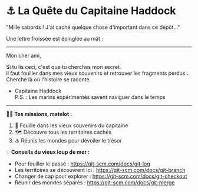 # ⚓ La Quête du Capitaine Haddock

"Mille sabords ! J'ai caché quelque chose d'important dans ce dépôt..."

Une lettre froissée est épinglée au mât :

---
Mon cher ami,

Si tu lis ceci, c'est que tu cherches mon secret.  
Il faut fouiller dans mes vieux souvenirs et retrouver les fragments perdus...  
Cherche là où l'histoire se raconte.

- Capitaine Haddock  
P.S. : Les marins expérimentés savent naviguer dans le temps
---

🏴‍☠️ **Tes missions, matelot :**
1. 📜 Fouille dans les vieux souvenirs du capitaine
2. 🗺️ Découvre tous les territoires cachés
3. ⚓ Réunis les mondes pour dévoiler le trésor

💡 **Conseils du vieux loup de mer :**
- Pour fouiller le passé : https://git-scm.com/docs/git-log
- Les territoires se découvrent ici : https://git-scm.com/docs/git-branch
- Changer de cap pour explorer : https://git-scm.com/docs/git-checkout
- Réunir des mondes séparés : https://git-scm.com/docs/git-merge
